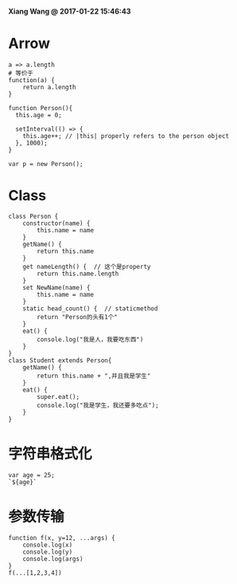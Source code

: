 #### Xiang Wang @ 2017-01-22 15:46:43


# Arrow
    a => a.length
    # 等价于
    function(a) {
        return a.length
    }

    function Person(){
      this.age = 0;

      setInterval(() => {
        this.age++; // |this| properly refers to the person object
      }, 1000);
    }

    var p = new Person();

# Class
    class Person {
        constructor(name) {
            this.name = name
        }
        getName() {
            return this.name
        }
        get nameLength() {  // 这个是property
            return this.name.length
        }
        set NewName(name) {
            this.name = name
        }
        static head_count() {  // staticmethod
            return "Person的头有1个"
        }
        eat() {
            console.log("我是人，我要吃东西")
        }
    }
    class Student extends Person{
        getName() {
            return this.name + ",并且我是学生"
        }
        eat() {
            super.eat();
            console.log("我是学生，我还要多吃点");
        }
    }


# 字符串格式化
    var age = 25;
    `${age}`

# 参数传输
    function f(x, y=12, ...args) {
        console.log(x)
        console.log(y)
        console.log(args)
    }
    f(...[1,2,3,4])


